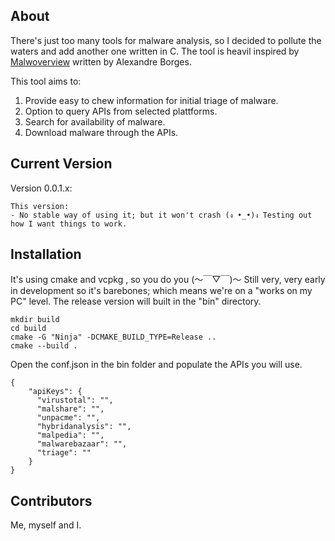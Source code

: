 ## About 
There's just too many tools for malware analysis, so I decided to pollute the waters and add another one written in C. The tool is heavil inspired by [Malwoverview](https://github.com/alexandreborges/malwoverview) written by Alexandre Borges.

This tool aims to:
1. Provide easy to chew information for initial triage of malware.
2. Option to query APIs from selected plattforms.
3. Search for availability of malware.
4. Download malware through the APIs. 


## Current Version
Version 0.0.1.x:
```
This version: 
- No stable way of using it; but it won't crash (ง •_•)ง Testing out how I want things to work.
```

## Installation
It's using cmake and vcpkg , so you do you (～￣▽￣)～ Still very, very early in development so it's barebones; which means we're on a "works on my PC" level.
The release version will built in the "bin" directory. 
```
mkdir build
cd build
cmake -G "Ninja" -DCMAKE_BUILD_TYPE=Release ..
cmake --build . 
```
Open the conf.json in the bin folder and populate the APIs you will use. 

```
{
    "apiKeys": {
      "virustotal": "",
      "malshare": "",
      "unpacme": "",
      "hybridanalysis": "",
      "malpedia": "",
      "malwarebazaar": "",
      "triage": ""
    }
}

```

## Contributors

Me, myself and I. 

